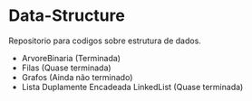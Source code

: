 # Data-Structure
Repositorio para codigos sobre estrutura de dados.

- ArvoreBinaria 	(Terminada)
- Filas         		(Quase terminada)
- Grafos        		(Ainda não terminado)
- Lista Duplamente Encadeada LinkedList (Quase terminada)
